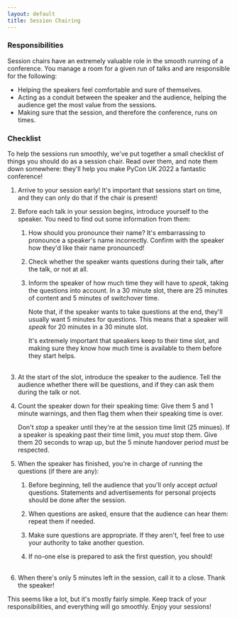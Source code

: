 ```yaml
---
layout: default
title: Session Chairing
---
```


<div class="box box_yellow">
  <h3>Responsibilities</h3>
  <p>Session chairs have an extremely valuable role in the smooth running of a conference. You manage a room for a given run of talks and are responsible for the following:</p>
  <ul>
    <li>Helping the speakers feel comfortable and sure of themselves.</li>
    <li>Acting as a conduit between the speaker and the audience, helping the audience get the most value from the sessions.</li>
    <li>Making sure that the session, and therefore the conference, runs on times.</li>
  </ul>
</div>

<div class="box box_blue">
  <h3>Checklist</h3>
  <p>To help the sessions run smoothly, we've put together a small checklist of things you should do as a session chair. Read over them, and note them down somewhere: they'll help you make PyCon UK 2022 a fantastic conference!</p>
  <ol>
    <li>Arrive to your session early! It's important that sessions start on time, and they can only do that if the chair is present!</li>
    <li>
      <p>Before each talk in your session begins, introduce yourself to the speaker. You need to find out some information from them:</p>
      <ol>
        <li><p>How should you pronounce their name? It's embarrassing to pronounce a speaker's name incorrectly. Confirm with the speaker how they'd like their name pronounced!</p></li>
        <li><p>Check whether the speaker wants questions during their talk, after the talk, or not at all.</p></li>
        <li>
          <p>Inform the speaker of how much time they will have to <em>speak</em>, taking the questions into account. In a 30 minute slot, there are 25 minutes of content and 5 minutes of switchover time.</p>
          <p>Note that, if the speaker wants to take questions at the end, they'll usually want 5 minutes for questions. This means that a speaker will <em>speak</em> for 20 minutes in a 30 minute slot.</p>
          <p>It's extremely important that speakers keep to their time slot, and making sure they know how much time is available to them before they start helps.</p>
        </li>
      </ol><br />
    </li>
    <li>At the start of the slot, introduce the speaker to the audience. Tell the audience whether there will be questions, and if they can ask them during the talk or not.</li>
    <li>
      <p>Count the speaker down for their speaking time: Give them 5 and 1 minute warnings, and then flag them when their speaking time is over.</p>
      <p>Don't <em>stop</em> a speaker until they're at the session time limit (25 minues). If a speaker is speaking past their time limit, you <em>must</em> stop them. Give them 20 seconds to wrap up, but the 5 minute handover period <em>must</em> be respected.</p>
    </li>
    <li>
      <p>When the speaker has finished, you're in charge of running the questions (if there are any):</p>
      <ol>
        <li><p>Before beginning, tell the audience that you'll only accept <em>actual</em> questions. Statements and advertisements for personal projects should be done after the session.</p></li>
        <li><p>When questions are asked, ensure that the audience can hear them: repeat them if needed.</p></li>
        <li><p>Make sure questions are appropriate. If they aren't, feel free to use your authority to take another question.</p></li>
        <li><p>If no-one else is prepared to ask the first question, you should!</p></li>
      </ol><br />
    </li>
    <li>When there's only 5 minutes left in the session, call it to a close. Thank the speaker!</li>
  </ol>
  <p>This seems like a lot, but it's mostly fairly simple. Keep track of your responsibilities, and everything will go smoothly. Enjoy your sessions!</p>
</div>
